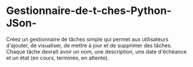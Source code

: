 # Gestionnaire-de-t-ches-Python-JSon-
Créez un gestionnaire de tâches simple qui permet aux utilisateurs d'ajouter, de visualiser, de mettre à jour et de supprimer des tâches. Chaque tâche devrait avoir un nom, une description, une date d'échéance et un état (en cours, terminée, en attente).
